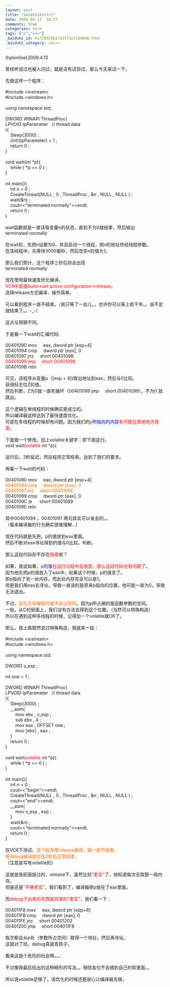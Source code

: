```yaml
---
layout: post
title: "volatile(c++)"
date: 2009-04-13  18:37
comments: true
categories: tech
tags: ["c","c++"]
_baiduhi_id: baf29d2bb27a5ff2e7cd400b.html
_baiduhi_category: c&c++
---
```


(hplonline)2009.4.13<br/><br/>
曾经听说过也被人问过，就是没有试验过。那么今天来试一下。<br/><br/>
先做这样一个程序：<br/><br/>
#include &lt;iostream&gt;<br/>
#include &lt;windows.h&gt;<br/><br/>
using namespace std;<br/><br/>
DWORD WINAPI ThreadProc(<br/>
LPVOID lpParameter     // thread data<br/>
){<br/>
      Sleep(3000) ;<br/>
      *(int*)(lpParameter) = 1 ;<br/>
      return 0 ;<br/>
}<br/><br/>
void wait(int *p){<br/>
      while ( *p == 0 ) ;<br/>
}<br/><br/>
int main(){<br/>
      int n = 0 ;<br/>
      CreateThread(NULL , 0 , ThreadProc , &amp;n , NULL , NULL ) ;<br/>
      wait(&amp;n) ;<br/>
      cout&lt;&lt;"terminated normally"&lt;&lt;endl;<br/>
      return 0 ;<br/>
}<br/><br/>
wait函数就是一直读取变量n的状态，直到不为0就结束，然后输出<br/>
terminated normally<br/><br/>
在wait前，先把n设置为0，并且启动一个线程，把n的地址传给线程参数。<br/>
在该线程中，先等待3000毫秒，然后改变n的值为1。<br/><br/>
那么我们预计，这个程序三秒后将会出现<br/>
terminated normally<br/><br/>
现在使用最快速度优化编译。<br/><font color="#ff0000">VC6中直接build-&gt;set active configuration-&gt;release。</font><br/>
选择release方式编译，操作简单。<br/><br/>
可以看到程序一直不结束。（我只等了一会儿。。也许你可以等上若干年。。说不定就结束了。。-_-）<br/><br/>
这点与预期不同。<br/><br/>
于是看一下wait的汇编代码:<br/><br/>
00401090 mov       eax, dword ptr [esp+4]<br/>
00401094 cmp       dword ptr [eax], 0<br/>
00401097 jnz       short 0040109B<br/><font color="#ff0000">00401099 jmp       short 00401099</font><br/>
0040109B retn<br/><br/>
可见，该程序从变量p（[esp + 4])取出地址到eax，然后与0比较。<br/>
获得标志位Z的值。<br/>
然后判断，Z为0就一直死循环（00401099 jmp       short 00401099），不为0 就跳出。<br/><br/>
这个逻辑在单线程的时候确实是成立的。<br/>
所以编译器这样达到了最快速度优化。<br/>
可是在多线程的时候却有问题。因为我们的<font color="#ff0000">p<font color="#0000ff">所指向的内容</font>有可能在其他地方改变</font>。<br/><br/>
下面做一个修改。加上volatile关键字：即下面这行。<br/>
void wait(<font color="#ff0000">volatile </font>int *p){<br/><br/>
运行后，3秒延迟，然后程序正常结束。达到了我们的要求。<br/><br/>
再看一下wait的代码：<br/><br/>
00401090  mov       eax, dword ptr [esp+4]<br/><font color="#ff6600">00401094  cmp       dword ptr [eax], 0<br/>
00401097  jnz       short 0040109E</font><br/>
00401099  cmp       dword ptr [eax], 0<br/>
0040109C  je        short 00401099<br/>
0040109E  retn<br/><br/>
其中00401094 ，00401097 两句其实可以省去的。。<br/>
（看来编译器的行为确实很难理解...)<br/><br/>
现在代码就是先把，p的值放到eax里面。<br/>
然后不断对eax寻址得到的值与0比较。判断。<br/><br/>
那么这段代码存不存在<font color="#ff0000">隐患</font>呢？<br/><br/>
如果，我说如果，<font color="#ff0000">p<font color="#0000ff">的值</font>在运行过程中会改变，那么这段代码也有问题了</font>。<br/>
因为他先把p的值放入了eax中，如果这个时候，p的值变了。<br/>
即p指向了另一处内存，而此处内存完全可以是1。<br/>
但是我们用eax去寻址，导致一直读的是原来p指向的位置，他可能一直为0，导致无法退出。<br/><br/>
不过，<font color="#ff6600">这在正常编程时是不会出现的</font>。因为p所占据的是函数参数的空间。<br/>
一般，从C的层面上，我们没有办法去得到这个位置。（当然可以特殊构造）<br/>
所以在遇到这种多线程的时候，记得加一个volatile就OK了。<br/><br/>
那么，我上面既然说过特殊构造，我就来一段：<br/><br/>
#include &lt;iostream&gt;<br/>
#include &lt;windows.h&gt;<br/><br/>
using namespace std;<br/><br/>
DWORD v_esp ;<br/><br/>
int one = 1 ;<br/><br/>
DWORD WINAPI ThreadProc(<br/>
  LPVOID lpParameter    // thread data<br/>
  ){<br/>
     Sleep(3000) ;<br/>
     __asm{<br/>
          mov ebx , v_esp ;<br/>
          sub ebx , 4 ;<br/>
          mov eax , OFFSET one ;<br/>
          mov [ebx] , eax ;<br/>
     }<br/>
     return 0 ;<br/>
}<br/><br/>
void wait(<font color="#ff0000">volatile</font> int *p){<br/>
     while ( *p == 0 ) ;<br/>
}<br/><br/>
int main(){<br/>
     int n = 0 ;<br/>
     cout&lt;&lt;"begin"&lt;&lt;endl;<br/>
     CreateThread(NULL , 0 , ThreadProc , &amp;n , NULL , NULL ) ;<br/>
     cout&lt;&lt;"end"&lt;&lt;endl;<br/>
     __asm{<br/>
          mov v_esp , esp ;<br/>
     }<br/>
     wait(&amp;n) ;<br/>
     cout&lt;&lt;"terminated normally"&lt;&lt;endl;<br/>
     return 0 ;<br/>
}<br/><br/>
在VC6下测试，<font color="#ff6600">这个程序用release编译，就一直不结束。<br/>
用debug编译就会在3秒后正常结束。</font><br/>
（注意是写有volatile的）<br/><br/>
这就是我前面提过的，release下，虽然比较“<font color="#ff0000">老实"</font>了，他知道每次去取那一段内存。<br/>
但是还是<font color="#ff0000">“不够老实”</font>，我们看到了，编译器把p放在了eax里面。<br/><br/>
而<font color="#ff0000">debug下出来的东西就非常的“老实”</font>，我们看一下：<br/><br/>
004011F8  mov      eax, dword ptr [ebp+8]<br/>
004011FB  cmp      dword ptr [eax], 0<br/>
004011FE  jnz      short 00401202<br/>
00401200  jmp      short 004011F8<br/><br/>
每次都会从p处（参数所占空间）取得一个地址，然后再寻址。<br/>
这就对了哈，debug真是乖孩子。<br/><br/>
看来这是个危险的社会啊。。。<br/><br/>
不过像我最后给出的这种畸形的写法。。相信各位不会搞到自己的软里面。。<br/><br/>
所以说volatile足够了，该优化的时候还是放心让编译器去做。
